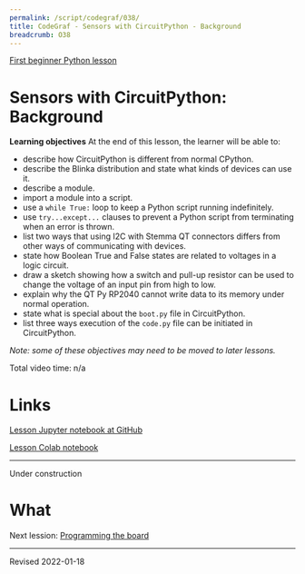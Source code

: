 ```yaml
---
permalink: /script/codegraf/038/
title: CodeGraf - Sensors with CircuitPython - Background
breadcrumb: O38
---
```


[First beginner Python lesson](../004)

# Sensors with CircuitPython: Background

**Learning objectives** At the end of this lesson, the learner will be able to:
- describe how CircuitPython is different from normal CPython.
- describe the Blinka distribution and state what kinds of devices can use it.
- describe a module.
- import a module into a script.
- use a `while True:` loop to keep a Python script running indefinitely.
- use `try...except...` clauses to prevent a Python script from terminating when an error is thrown.
- list two ways that using I2C with Stemma QT connectors differs from other ways of communicating with devices.
- state how Boolean True and False states are related to voltages in a logic circuit.
- draw a sketch showing how a switch and pull-up resistor can be used to change the voltage of an input pin from high to low. 
- explain why the QT Py RP2040 cannot write data to its memory under normal operation.
- state what is special about the `boot.py` file in CircuitPython.
- list three ways execution of the `code.py` file can be initiated in CircuitPython.

*Note: some of these objectives may need to be moved to later lessons.*

Total video time: n/a

# Links

[Lesson Jupyter notebook at GitHub]()

[Lesson Colab notebook]()


----

Under construction

# What


Next lession: [Programming the board](../039)

----
Revised 2022-01-18
